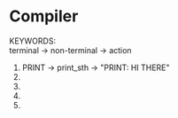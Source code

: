 # Compiler

KEYWORDS:</br>
terminal -> non-terminal -> action</br>
1) PRINT ->  print_sth -> "PRINT: HI THERE"</br>
2) </br>
3) </br>
4) </br>
5) </br>
